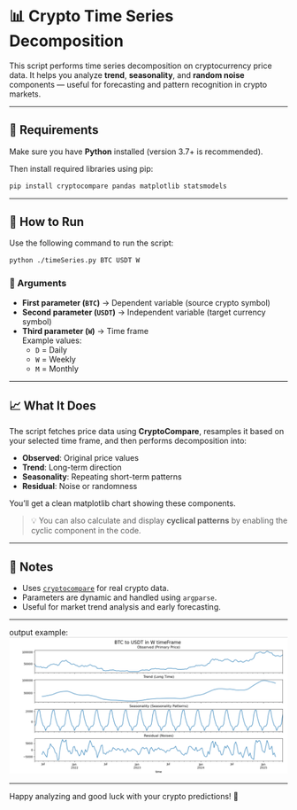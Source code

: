 
# 📊 Crypto Time Series Decomposition

This script performs time series decomposition on cryptocurrency price data. It helps you analyze **trend**, **seasonality**, and **random noise** components — useful for forecasting and pattern recognition in crypto markets.

---

## 🔧 Requirements

Make sure you have **Python** installed (version 3.7+ is recommended).

Then install required libraries using pip:

```bash
pip install cryptocompare pandas matplotlib statsmodels
```

---

## 🚀 How to Run

Use the following command to run the script:

```bash
python ./timeSeries.py BTC USDT W
```

### 🔢 Arguments

- **First parameter (`BTC`)** → Dependent variable (source crypto symbol)
- **Second parameter (`USDT`)** → Independent variable (target currency symbol)
- **Third parameter (`W`)** → Time frame  
  Example values:
  - `D` = Daily  
  - `W` = Weekly  
  - `M` = Monthly

---

## 📈 What It Does

The script fetches price data using **CryptoCompare**, resamples it based on your selected time frame, and then performs decomposition into:

- **Observed**: Original price values  
- **Trend**: Long-term direction  
- **Seasonality**: Repeating short-term patterns  
- **Residual**: Noise or randomness

You’ll get a clean matplotlib chart showing these components.

> 💡 You can also calculate and display **cyclical patterns** by enabling the cyclic component in the code.

---

## 📎 Notes

- Uses [`cryptocompare`](https://pypi.org/project/cryptocompare/) for real crypto data.
- Parameters are dynamic and handled using `argparse`.
- Useful for market trend analysis and early forecasting.

---

output example:
![Example Output](example.png)


---

Happy analyzing and good luck with your crypto predictions! 🚀

